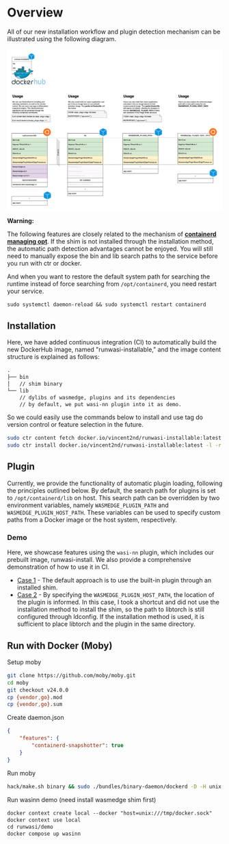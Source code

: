 # Overview

All of our new installation workflow and plugin detection mechanism can be illustrated using the following diagram.

![Architecture](imgs/features/../features.jpg)

**Warning:**

The following features are closely related to the mechanism of **[containerd managing opt](https://github.com/containerd/containerd/blob/main/docs/managed-opt.md)**. If the shim is not installed through the installation method, the automatic path detection advantages cannot be enjoyed. You will still need to manually expose the bin and lib search paths to the service before you run with ctr or docker.


And when you want to restore the default system path for searching the runtime instead of force searching from `/opt/containerd`, you need restart your service.

```
sudo systemctl daemon-reload && sudo systemctl restart containerd
```


## Installation

Here, we have added continuous integration (CI) to automatically build the new DockerHub image, named "runwasi-installable," and the image content structure is explained as follows:

```
.
├── bin
│   // shim binary
└── lib
    // dylibs of wasmedge, plugins and its dependencies
    // by default, we put wasi-nn plugin into it as demo.
```

So we could easily use the commands below to install and use tag do version control or feature selection in the future.

```bash
sudo ctr content fetch docker.io/vincent2nd/runwasi-installable:latest
sudo ctr install docker.io/vincent2nd/runwasi-installable:latest -l -r
```

## Plugin

Currently, we provide the functionality of automatic plugin loading, following the principles outlined below. By default, the search path for plugins is set to `/opt/containerd/lib` on host. This search path can be overridden by two environment variables, namely `WASMEDGE_PLUGIN_PATH` and `WASMEDGE_PLUGIN_HOST_PATH`. These variables can be used to specify custom paths from a Docker image or the host system, respectively.

### Demo

Here, we showcase features using the `wasi-nn` plugin, which includes our prebuilt image, runwasi-install. We also provide a comprehensive demonstration of how to use it in CI.
- [Case 1](https://github.com/CaptainVincent/runwasi/blob/9fe6fc72d2fd78fc15ae1286daecf578273f2513/.github/workflows/ci.yml#L95-L132) - The default approach is to use the built-in plugin through an installed shim.
- [Case 2](https://github.com/CaptainVincent/runwasi/blob/9fe6fc72d2fd78fc15ae1286daecf578273f2513/.github/workflows/demo.yml#L107-L125) - By specifying the `WASMEDGE_PLUGIN_HOST_PATH`, the location of the plugin is informed. In this case, I took a shortcut and did not use the installation method to install the shim, so the path to libtorch is still configured through ldconfig. If the installation method is used, it is sufficient to place libtorch and the plugin in the same directory.

## Run with Docker (Moby)

Setup moby
```bash
git clone https://github.com/moby/moby.git
cd moby
git checkout v24.0.0
cp {vendor,go}.mod
cp {vendor,go}.sum
```

Create daemon.json
```json
{
    "features": {
        "containerd-snapshotter": true
    }
}
```

Run moby
```bash
hack/make.sh binary && sudo ./bundles/binary-daemon/dockerd -D -H unix:///tmp/docker.sock --data-root /tmp/root --pidfile /tmp/docker.pid --config-file daemon.json
```

Run wasinn demo (need install wasmedge shim first)
```
docker context create local --docker "host=unix:///tmp/docker.sock"
docker context use local
cd runwasi/demo
docker compose up wasinn
```
